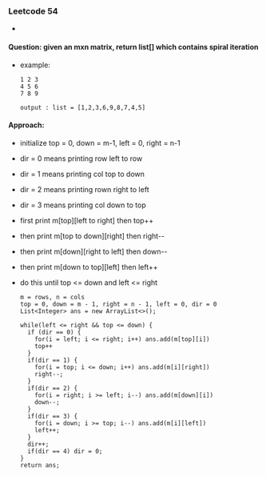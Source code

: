 ### Leetcode 54
- ```Paytm | Zoho | Morgan Stanley | Accolite | Amazon | Microsoft | Snapdeal | DE Shaw | Oracle

#### Question: given an mxn matrix, return list[] which contains spiral iteration
- example:
  ```
  1 2 3
  4 5 6
  7 8 9

  output : list = [1,2,3,6,9,8,7,4,5]
  ```

#### Approach:
- initialize top = 0, down = m-1, left = 0, right = n-1
- dir = 0 means printing row left to row
- dir = 1 means printing col top to down
- dir = 2 means printing rown right to left
- dir = 3 means printing col down to top
- first print m[top][left to right] then top++
- then print m[top to down][right] then right--
- then print m[down][right to left] then down--
- then print m[down to top][left] then left++
- do this until top <= down and left <= right

  ```
  m = rows, n = cols
  top = 0, down = m - 1, right = n - 1, left = 0, dir = 0
  List<Integer> ans = new ArrayList<>();

  while(left <= right && top <= down) {
    if (dir == 0) {
      for(i = left; i <= right; i++) ans.add(m[top][i])
      top++
    }
    if(dir == 1) {
      for(i = top; i <= down; i++) ans.add(m[i][right])
      right--;
    }
    if(dir == 2) {
      for(i = right; i >= left; i--) ans.add(m[down][i])
      down--;
    }
    if(dir == 3) {
      for(i = down; i >= top; i--) ans.add(m[i][left])
      left++;
    }
    dir++;
    if(dir == 4) dir = 0;
  }
  return ans;
  ```
